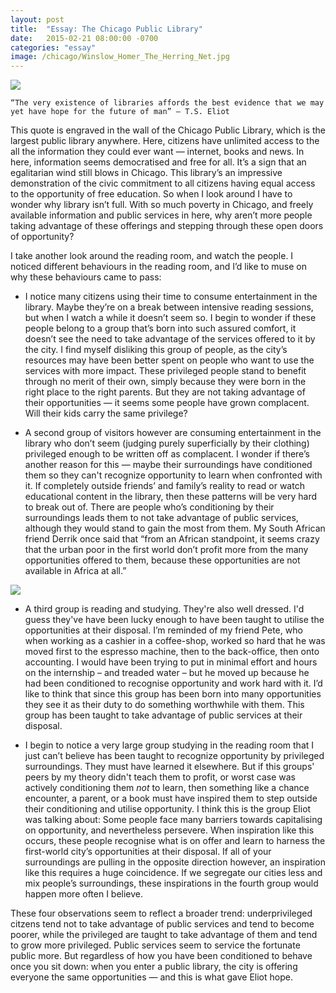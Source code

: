 ```yaml
---
layout: post
title:  "Essay: The Chicago Public Library"
date:   2015-02-21 08:00:00 -0700
categories: "essay"
image: /chicago/Winslow_Homer_The_Herring_Net.jpg
---
```


![](/chicago/Winslow_Homer_The_Herring_Net.jpg)

	“The very existence of libraries affords the best evidence that we may yet have hope for the future of man” — T.S. Eliot

This quote is engraved in the wall of the Chicago Public Library, which is the largest public library anywhere. Here, citizens have unlimited access to the all the information they could ever want — internet, books and news. In here, information seems democratised and free for all. It’s a sign that an egalitarian wind still blows in Chicago. This library’s an impressive demonstration of the civic commitment to all citizens having equal access to the opportunity of free education. So when I look around I have to wonder why library isn’t full. With so much poverty in Chicago, and freely available information and public services in here, why aren’t more people taking advantage of these offerings and stepping through these open doors of opportunity?

I take another look around the reading room, and watch the people. I noticed different behaviours in the reading room, and I’d like to muse on why these behaviours came to pass:

* I notice many citizens using their time to consume entertainment in the library. Maybe they’re on a break between intensive reading sessions, but when I watch a while it doesn’t seem so. I begin to wonder if these people belong to a group that’s born into such assured comfort, it doesn’t see the need to take advantage of the services offered to it by the city. I find myself disliking this group of people, as the city’s resources may have been better spent on people who want to use the services with more impact. These privileged people stand to benefit through no merit of their own, simply because they were born in the right place to the right parents. But they are not taking advantage of their opportunities — it seems some people have grown complacent. Will their kids carry the same privilege?

* A second group of visitors however are consuming entertainment in the library who don’t seem (judging purely superficially by their clothing) privileged enough to be written off as complacent. I wonder if there’s another reason for this — maybe their surroundings have conditioned them so they can't recognize opportunity to learn when confronted with it. If completely outside friends’ and family’s reality to read or watch educational content in the library, then these patterns will be very hard to break out of. There are people who’s conditioning by their surroundings leads them to not take advantage of public services, although they would stand to gain the most from them. My South African friend Derrik once said that “from an African standpoint, it seems crazy that the urban poor in the first world don’t profit more from the many opportunities offered to them, because these opportunities are not available in Africa at all.” 

![](/chicago/093libraryint.jpg)

* A third group is reading and studying. They're also well dressed. I'd guess they've have been lucky enough to have been taught to utilise the opportunities at their disposal. I’m reminded of my friend Pete, who when working as a cashier in a coffee-shop, worked so hard that he was moved first to the espresso machine, then to the back-office, then onto accounting. I would have been trying to put in minimal effort and hours on the internship – and treaded water – but he moved up because he had been conditioned to recognise opportunity and work hard with it. I’d like to think that since this group has been born into many opportunities they see it as their duty to do something worthwhile with them. This group has been taught to take advantage of public services at their disposal.

* I begin to notice a very large group studying in the reading room that I just can’t believe has been taught to recognize opportunity by privileged surroundings. They must have learned it elsewhere. But if this groups' peers by my theory didn't teach them to profit, or worst case was actively conditioning them _not_ to learn, then something like a chance encounter, a parent, or a book must have inspired them to step outside their conditioning and utilise opportunity. I think this is the group Eliot was talking about: Some people face many barriers towards capitalising on opportunity, and nevertheless persevere. When inspiration like this occurs, these people recognise what is on offer and learn to harness the first-world city’s opportunities at their disposal. If all of your surroundings are pulling in the opposite direction however, an inspiration like this requires a huge coincidence. If we segregate our cities less and mix people’s surroundings, these inspirations in the fourth group would happen more often I believe.

These four observations seem to reflect a broader trend: underprivileged citzens tend not to take advantage of public services and tend to become poorer, while the privileged are taught to take advantage of them and tend to grow more privileged. Public services seem to service the fortunate public more. But regardless of how you have been conditioned to behave once you sit down: when you enter a public library, the city is offering everyone the same opportunities — and this is what gave Eliot hope.